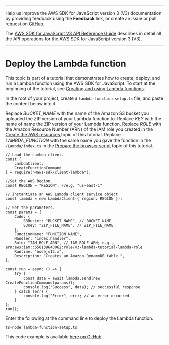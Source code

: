 --------

Help us improve the AWS SDK for JavaScript version 3 \(V3\) documentation by providing feedback using the **Feedback** link, or create an issue or pull request on [GitHub](https://github.com/awsdocs/aws-sdk-for-javascript-v3)\.

 The [AWS SDK for JavaScript V3 API Reference Guide](https://docs.aws.amazon.com/AWSJavaScriptSDK/v3/latest/index.html) describes in detail all the API operations for the AWS SDK for JavaScript version 3 \(V3\)\.

--------

# Deploy the Lambda function<a name="lambda-create-table-deploy-function"></a>

This topic is part of a tutorial that demonstrates how to create, deploy, and run a Lambda function using the AWS SDK for JavaScript\. To start at the beginning of the tutorial, see [Creating and using Lambda functions](lambda-create-table-example.md)\.

In the root of your project, create a `lambda-function-setup.ts` file, and paste the content below into it\.

Replace *BUCKET\_NAME* with the name of the Amazon S3 bucket you uploaded the ZIP version of your Lambda function to\. Replace *KEY* with the name of name the ZIP version of your Lambda function\. Replace *ROLE* with the Amazon Resource Number \(ARN\) of the IAM role you created in the [Create the AWS resources ](lambda-create-table-provision-resources.md) topic of this tutorial\. Replace *LAMBDA\_FUNCTION* with the same name you gave the function in the `/Lambda/index.ts` in the [Prepare the browser script](lambda-create-table-browser-script.md) topic of this tutorial\.

```
// Load the Lambda client.
const {
    LambdaClient,
    CreateFunctionCommand
} = require("@aws-sdk/client-lambda");

//Set the AWS Region.
const REGION = "REGION"; //e.g. "us-east-1"

// Instantiate an AWS Lambda client service object.
const lambda = new LambdaClient({ region: REGION });

// Set the parameters.
const params = {
    Code: {
        S3Bucket: "BUCKET_NAME", // BUCKET_NAME
        S3Key: "ZIP_FILE_NAME", // ZIP_FILE_NAME
    },
    FunctionName: "FUNCTION_NAME",
    Handler: "index.handler",
    Role: "IAM_ROLE_ARN", // IAM_ROLE_ARN; e.g., arn:aws:iam::650138640062:role/v3-lambda-tutorial-lambda-role
    Runtime: "nodejs12.x",
    Description: "Creates an Amazon DynamoDB table.",
};

const run = async () => {
    try {
        const data = await lambda.send(new CreateFunctionCommand(params));
        console.log("Success", data); // successful response
    } catch (err) {
        console.log("Error", err); // an error occurred
    }
};
run();
```

Enter the following at the command line to deploy the Lambda function\.

```
ts-node lambda-function-setup.ts
```

This code example is available [here on GitHub](https://github.com/awsdocs/aws-doc-sdk-examples/blob/master/javascriptv3/example_code/lambda/lambda_create_function/src/lambda-function-setup.ts)\.